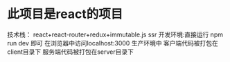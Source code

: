 # 此项目是react的项目

技术栈：
	react+react-router+redux+immutable.js
	ssr
开发环境:直接运行
	npm run dev 即可 
	在浏览器中访问localhost:3000
生产环境中 
	客户端代码被打包在client目录下
	服务端代码被打包在server目录下
	
	
